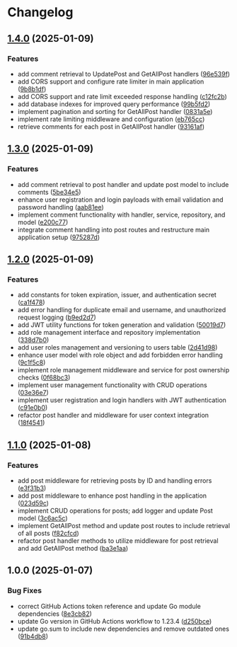 # Changelog

## [1.4.0](https://github.com/umeh-promise/blog/compare/v1.3.0...v1.4.0) (2025-01-09)


### Features

* add comment retrieval to UpdatePost and GetAllPost handlers ([96e539f](https://github.com/umeh-promise/blog/commit/96e539f59e9c3977b1942619af1b2cdb6bda5227))
* add CORS support and configure rate limiter in main application ([9b8b1df](https://github.com/umeh-promise/blog/commit/9b8b1dfcf8a556089cbe063533d77f7aeefac48b))
* add CORS support and rate limit exceeded response handling ([c12fc2b](https://github.com/umeh-promise/blog/commit/c12fc2bece7d194af218a3be35e46ec7efd93021))
* add database indexes for improved query performance ([99b5fd2](https://github.com/umeh-promise/blog/commit/99b5fd25d0708c4e070ab142e210a9e878b8f491))
* implement pagination and sorting for GetAllPost handler ([0831a5e](https://github.com/umeh-promise/blog/commit/0831a5e03cb7e94737bf250f07541c705a1af3b0))
* implement rate limiting middleware and configuration ([eb765cc](https://github.com/umeh-promise/blog/commit/eb765cc164604d0d22d308dcb9cbd59ac05bb2dc))
* retrieve comments for each post in GetAllPost handler ([93161af](https://github.com/umeh-promise/blog/commit/93161af0c9844c4746d037a4979c6376aa0e4937))

## [1.3.0](https://github.com/umeh-promise/blog/compare/v1.2.0...v1.3.0) (2025-01-09)


### Features

* add comment retrieval to post handler and update post model to include comments ([5be34e5](https://github.com/umeh-promise/blog/commit/5be34e527419d24b46cf460c263b748183f39cd0))
* enhance user registration and login payloads with email validation and password handling ([aab81ee](https://github.com/umeh-promise/blog/commit/aab81eeed4e27ab6a907395ccf55752fc1d04268))
* implement comment functionality with handler, service, repository, and model ([e200c77](https://github.com/umeh-promise/blog/commit/e200c774b218ecc86d96bdf3e6aeb33b4c933e2c))
* integrate comment handling into post routes and restructure main application setup ([975287d](https://github.com/umeh-promise/blog/commit/975287d1fada252bba1043b2776ad87ad1df9257))

## [1.2.0](https://github.com/umeh-promise/blog/compare/v1.1.0...v1.2.0) (2025-01-09)


### Features

* add constants for token expiration, issuer, and authentication secret ([ca1f478](https://github.com/umeh-promise/blog/commit/ca1f4784cb49fb596ab2f30e25f21528a723841d))
* add error handling for duplicate email and username, and unauthorized request logging ([b9ed2d7](https://github.com/umeh-promise/blog/commit/b9ed2d743d3faac47751545491493ba8c24017d8))
* add JWT utility functions for token generation and validation ([50019d7](https://github.com/umeh-promise/blog/commit/50019d7c02dae843f4b1f4224fa5f89fdbe364bf))
* add role management interface and repository implementation ([338d7b0](https://github.com/umeh-promise/blog/commit/338d7b0f2bd241bbc19f8dd1b52dc34f0dbe9883))
* add user roles management and versioning to users table ([2d41d98](https://github.com/umeh-promise/blog/commit/2d41d9875f60c9c3d7f8566a57ad6e08d1f10ea5))
* enhance user model with role object and add forbidden error handling ([9c1f5c8](https://github.com/umeh-promise/blog/commit/9c1f5c829f9c1d707ecdd522044185d7f41e39ee))
* implement role management middleware and service for post ownership checks ([0f68bc3](https://github.com/umeh-promise/blog/commit/0f68bc3cb468fa7045434fc0cc4e17e808ee79b5))
* implement user management functionality with CRUD operations ([03e36e7](https://github.com/umeh-promise/blog/commit/03e36e7a7109058491362f4920e3e2010d6e6714))
* implement user registration and login handlers with JWT authentication ([c91e0b0](https://github.com/umeh-promise/blog/commit/c91e0b0f282da985e8f49a9335b73eb0acd9bff6))
* refactor post handler and middleware for user context integration ([18f4541](https://github.com/umeh-promise/blog/commit/18f4541451f285298eebce0d1d3af296efac80b2))

## [1.1.0](https://github.com/umeh-promise/blog/compare/v1.0.0...v1.1.0) (2025-01-08)


### Features

* add post middleware for retrieving posts by ID and handling errors ([e3f31b3](https://github.com/umeh-promise/blog/commit/e3f31b3126d5c053cf1c6c0b3f3cd74f6929adb3))
* add post middleware to enhance post handling in the application ([023d59c](https://github.com/umeh-promise/blog/commit/023d59cd6086b9297f83eebda52f406c1d4b39aa))
* implement CRUD operations for posts; add logger and update Post model ([3c6ac5c](https://github.com/umeh-promise/blog/commit/3c6ac5c985ab73d46c72633e6104d7df67e61c63))
* implement GetAllPost method and update post routes to include retrieval of all posts ([f82cfcd](https://github.com/umeh-promise/blog/commit/f82cfcdeaef8f5a764bd7b362e7f968861895feb))
* refactor post handler methods to utilize middleware for post retrieval and add GetAllPost method ([ba3e1aa](https://github.com/umeh-promise/blog/commit/ba3e1aa59e59783e8f84a8070f3b162a2930eb86))

## 1.0.0 (2025-01-07)


### Bug Fixes

* correct GitHub Actions token reference and update Go module dependencies ([8e3cb82](https://github.com/umeh-promise/blog/commit/8e3cb82fdd64af4b4031c7e0971e98f3f1946d70))
* update Go version in GitHub Actions workflow to 1.23.4 ([d250bce](https://github.com/umeh-promise/blog/commit/d250bce428c40cc229f93066d78726e34d648e93))
* update go.sum to include new dependencies and remove outdated ones ([91b4db8](https://github.com/umeh-promise/blog/commit/91b4db8a3fed673ea602f358334e7105fa67fd3d))
